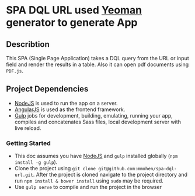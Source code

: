 # SPA DQL URL used [Yeoman](http://yeoman.io) generator to generate App

## Describtion 
This SPA (Single Page Application) takes a DQL query from the URL or input field and render the results in a table. Also it can open pdf documents using `PDF.js`.

## Project Dependencies

* [NodeJS](https://nodejs.org/) is used to run the app on a server.
* [AngularJS](https://angularjs.org/) is used as the frontend framework.
* [Gulp](http://gulpjs.com/) jobs for development, building, emulating, running your app, compiles and concatenates Sass files, local development server with live reload.

### Getting Started

* This doc assumes you have [NodeJS](https://nodejs.org/en/download/) and `gulp` installed globally (`npm install -g gulp`).
* Clone the project using `git clone git@github.com:mmohen/spa-dql-url.git`. After the project is cloned navigate to the project directory and run `npm install & bower install` using `sudo` may be required.
* Use `gulp serve` to compile and run the project in the browser
